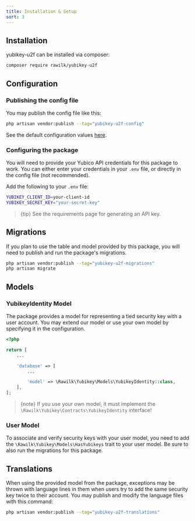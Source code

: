 ```yaml
---
title: Installation & Setup
sort: 3
---
```


## Installation

yubikey-u2f can be installed via composer:

```bash
composer require rawilk/yubikey-u2f
```

## Configuration

### Publishing the config file

You may publish the config file like this:

```bash
php artisan vendor:publish --tag="yubikey-u2f-config"
```

See the default configuration values [here](https://github.com/rawilk/yubikey-u2f/blob/main/config/ups.php).

### Configuring the package

You will need to provide your Yubico API credentials for this package to work. You can either enter your credentials in your `.env` file,
or directly in the config file (not recommended).

Add the following to your `.env` file:

```bash
YUBIKEY_CLIENT_ID=your-client-id
YUBIKEY_SECRET_KEY="your-secret-key"
```

> {tip} See the requirements page for generating an API key.

## Migrations

If you plan to use the table and model provided by this package, you will need to publish and run the package's migrations.

```bash
php artisan vendor:publish --tag="yubikey-u2f-migrations"
php artisan migrate
```

## Models

### YubikeyIdentity Model

The package provides a model for representing a tied security key with a user account. You may extend our model or use your own model by specifying it in the configuration.

```php
<?php

return [
    ...

    'database' => [
        ...

        'model' => \Rawilk\Yubikey\Models\YubikeyIdentity::class,
    ],
];
```

> {note} If you use your own model, it must implement the `\Rawilk\Yubikey\Contracts\YubikeyIdentity` interface!

### User Model

To associate and verify security keys with your user model, you need to add the `\Rawilk\Yubikey\Models\HasYubikeys` trait to your user model. Be sure to also run the migrations for this package.

## Translations

When using the provided model from the package, exceptions may be thrown with language lines in them when users try to add the same security key twice to their account. You may publish and modify the language files with this command:

```bash
php artisan vendor:publish --tag="yubikey-u2f-translations"
```
